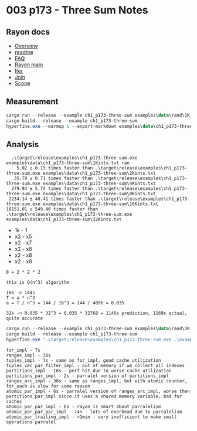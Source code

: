 # 003 p173 - Three Sum Notes

## Rayon docs

- [Overview](https://smallcultfollowing.com/babysteps/blog/2015/12/18/rayon-data-parallelism-in-rust/)
- [readme](https://github.com/rayon-rs/rayon/blob/main/README.md)
- [FAQ](https://github.com/rayon-rs/rayon/blob/main/FAQ.md)
- [Rayon main](https://docs.rs/rayon/latest/rayon/)
- [Iter](https://docs.rs/rayon/latest/rayon/iter/index.html)
- [Join](https://docs.rs/rayon/latest/rayon/fn.join.html)
- [Scope](https://docs.rs/rayon/latest/rayon/fn.scope.html)

## Measurement

```ps1
cargo run --release --example ch1_p173-three-sum examples\data\rand\1K_int.txt
cargo build --release --example ch1_p173-three-sum
hyperfine.exe --warmup 1 --export-markdown examples\data\ch1_p173-three-sum\result_single_thread.md --parameter-list SIZE 1,2,4,8,16,32 ".\target\release\examples\ch1_p173-three-sum.exe examples\data\ch1_p173-three-sum\{SIZE}Kints.txt"
```

## Analysis

```log
  .\target\release\examples\ch1_p173-three-sum.exe examples\data\ch1_p173-three-sum\1Kints.txt ran
    5.02 ± 0.13 times faster than .\target\release\examples\ch1_p173-three-sum.exe examples\data\ch1_p173-three-sum\2Kints.txt
   35.79 ± 0.71 times faster than .\target\release\examples\ch1_p173-three-sum.exe examples\data\ch1_p173-three-sum\4Kints.txt
  279.94 ± 5.74 times faster than .\target\release\examples\ch1_p173-three-sum.exe examples\data\ch1_p173-three-sum\8Kints.txt
 2234.14 ± 48.41 times faster than .\target\release\examples\ch1_p173-three-sum.exe examples\data\ch1_p173-three-sum\16Kints.txt
18151.01 ± 549.46 times faster than .\target\release\examples\ch1_p173-three-sum.exe examples\data\ch1_p173-three-sum\32Kints.txt
```

- 1k -  1
- x2 - x5
- x2 - x7
- x2 - x8
- x2 - x8
- x2 - x8

```log
8 = 2 * 2 * 2

this is O(n^3) algorithm

16k -> 144s
T = a * n^3
a = T / n^3 = 144 / 16^3 = 144 / 4096 = 0.035

32k -> 0.035 * 32^3 = 0.035 * 32768 = 1146s prediction, 1169s actual, quite accurate
```

```ps1
cargo run --release --example ch1_p173-three-sum examples\data\rand\1K_int.txt
cargo build --release --example ch1_p173-three-sum
hyperfine.exe ".\target\release\examples\ch1_p173-three-sum.exe .\examples\data\rand\8K_int.txt"
```

```log
for_impl - 7s
ranges_impl - 38s
tuples_impl - 7s - same as for_impl, good cache utilization
tuples_vec_par_filter_impl - out of memory if we collect all indexes
partitions_impl - 18s - perf hit due to worse cache utilization
partitions_par_impl - 2s - parralel version of partitions_impl
ranges_arc_impl - 38s - same as ranges_impl, but with atomic counter, for_each is slow for some reason
atomic_par_impl - 6s - parralel version of ranges_arc_impl, worse then partitions_par_impl since it uses a shared memory variable, bad for caches
atomic_par_par_impl - 6s - rayon is smart about parralelism
atomic_par_par_par_impl - 14s - lots of everhead due to parralelism
atomic_par_trailing_impl - >1min - very inefficient to make small operations parralel
```
